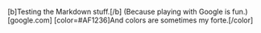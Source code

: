---
---

[b]Testing the Markdown stuff.[/b]
(Because playing with Google is fun.)[google.com]
[color=#AF1236]And colors are sometimes my forte.[/color]